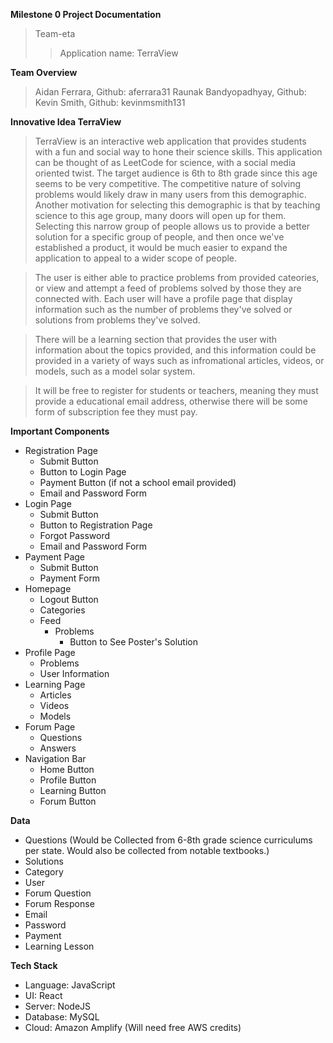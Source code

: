 **Milestone 0 Project Documentation**
>Team-eta
>>Application name: TerraView


**Team Overview**
>	Aidan Ferrara, Github: aferrara31
>	Raunak Bandyopadhyay, Github:
>	Kevin Smith, Github: kevinmsmith131
>	
**Innovative Idea TerraView**
> TerraView is an interactive web application that provides students with a fun and social way to hone their science skills. This application can be thought of as LeetCode for science, with a social media oriented twist. The target audience is 6th to 8th grade since this age seems to be very competitive. The competitive nature of solving problems would likely draw in many users from this demographic. Another motivation for selecting this demographic is that by teaching science to this age group, many doors will open up for them. Selecting this narrow group of people allows us to provide a better solution for a specific group of people, and then once we've established a product, it would be much easier to expand the application to appeal to a wider scope of people. 

> The user is either able to practice problems from provided cateories, or view and attempt a feed of problems solved by those they are connected with. Each user will have a profile page that display information such as the number of problems they've solved or solutions from problems they've solved. 

> There will be a learning section that provides the user with information about the topics provided, and this information could be provided in a variety of ways such as infromational articles, videos, or models, such as a model solar system.

> It will be free to register for students or teachers, meaning they must provide a educational email address, otherwise there will be some form of subscription fee they must pay.

**Important Components**
- Registration Page
    - Submit Button
    - Button to Login Page
    - Payment Button (if not a school email provided)
    - Email and Password Form
- Login Page
    - Submit Button
    - Button to Registration Page
    - Forgot Password
    - Email and Password Form
- Payment Page
    - Submit Button
    - Payment Form
- Homepage
    - Logout Button
    - Categories
    - Feed
        - Problems
            - Button to See Poster's Solution
- Profile Page
    - Problems
    - User Information
- Learning Page
    - Articles
    - Videos
    - Models
- Forum Page
    - Questions
    - Answers
- Navigation Bar
    - Home Button
    - Profile Button
    - Learning Button
    - Forum Button

**Data**
- Questions (Would be Collected from 6-8th grade science curriculums per state. Would also be collected from notable textbooks.)
- Solutions
- Category
- User
- Forum Question
- Forum Response
- Email
- Password
- Payment
- Learning Lesson 

**Tech Stack**
- Language: JavaScript
- UI: React
- Server: NodeJS
- Database: MySQL
- Cloud: Amazon Amplify (Will need free AWS credits)

